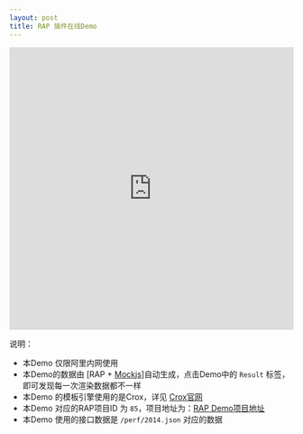 ```yaml
---
layout: post
title: RAP 插件在线Demo
---
```


<iframe width="100%" height="500" src="http://jsfiddle.net/a5Gg3/embedded/result,html,js,css/" allowfullscreen="allowfullscreen" frameborder="0"></iframe>

说明：

- 本Demo 仅限阿里内网使用
- 本Demo的数据由 [RAP + [Mockjs](http://mockjs.com/)]自动生成，点击Demo中的 `Result` 标签，即可发现每一次渲染数据都不一样
- 本Demo 的模板引擎使用的是Crox，详见 [Crox官网](/crox)
- 本Demo 对应的RAP项目ID 为 `85`，项目地址为：[RAP Demo项目地址](http://rap.alibaba-inc.com/workspace/myWorkspace.action?projectId=85)
- 本Demo 使用的接口数据是 `/perf/2014.json` 对应的数据